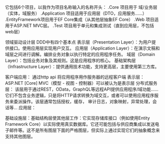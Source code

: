 它包括6个项目，以我作为项目名称输入的名称开头：
.Core           项目用于 域/业务层（实体，域服务）
.Application    项目适用于应用层（DTO，应用服务......）
.EntityFramework项目用于EF Core集成（从其他层抽象EF Core）
.Web            项目适用于ASP.NET MVC层。
.Test           项目用于单元和集成测试（直到应用层，不包括web层）

领域驱动设计层 DDD中有四个基本点
表示层（Presentation Layer）：为用户提供接口。使用应用层实现用户交互。
应用层（Application Layer）：在演示文稿和域层之间进行调解。编排业务对象以执行特定的应用程序任务。
域层（Domain Layer）：包括业务对象及其规则。这是应用程序的核心。
基础架构层（Infrastructure Layer）：提供通用技术功能，支持更高层，主要使用第三方库。

客户端应用： 通过http api 将应用程序用作服务器的远程客户端
表示层：    ASP.NET [Core] MVC（模型 - 视图 - 控制器）可以被认为是表示层
分布式服务层： 该层用于通过REST，OData，GraphQL等远程API提供应用程序/域功能......它们不包含业务逻辑，只是将HTTP请求转换为域交互，或者可以使用应用程序服务来委派操作。该层通常包括授权，缓存， 审计日志，对象映射，异常处理，会话等...
应用层：

基础设施层：基础结构层使其他层工作：它实现存储库接口（例如使用Entity Framework Core）以实际使用真实数据库。它还可能包括与供应商集成以发送电子邮件等。这不是所有图层下面的严格图层，但实际上通过实现它们的抽象概念来支持其他图层。